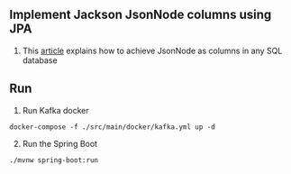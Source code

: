 ## Implement Jackson JsonNode columns using JPA

1. This [article](https://vladmihalcea.com/how-to-store-schema-less-eav-entity-attribute-value-data-using-json-and-hibernate/) explains how to achieve JsonNode as columns in any SQL database

## Run

1.  Run Kafka docker
```
docker-compose -f ./src/main/docker/kafka.yml up -d
```

2. Run the Spring Boot
```
./mvnw spring-boot:run
```
